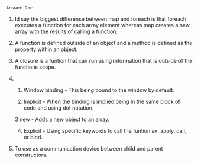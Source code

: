 
    Answer Doc

1. Id say the biggest differense between map and foreach is that foreach executes a     function for each array element whereas map creates a new array  with the results    of calling a function.

2. A function is defined outside of an object and a method is defined as the            property within an object.

3. A closure is a funtion that can run using information that is  outside of the        functions scope.

4.   1. Window binding - This being bound to the window by default.

     2. Implicit - When the binding is implied being in the same block of code and       using dot notation.

     3  new - Adds a new object to an array. 
     
     4. Explicit - Using specific keywords to call the funtion ex. apply, call, or      bind.

5. To use as a communication device between child and parent constructors.